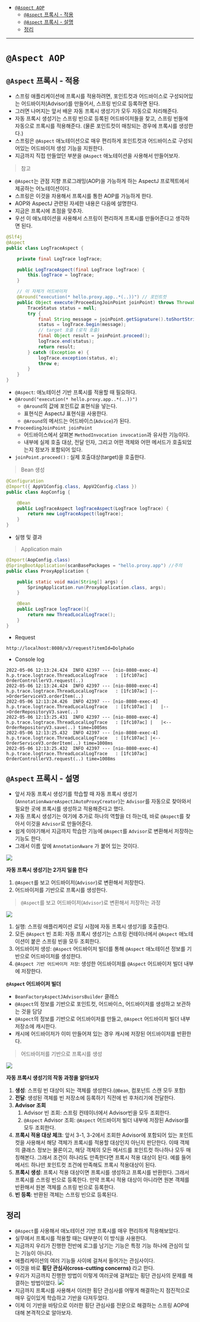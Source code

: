- [`@Aspect AOP`](#aspect-aop)
  - [`@Aspect` 프록시 - 적용](#aspect-프록시---적용)
  - [`@Aspect` 프록시 - 설명](#aspect-프록시---설명)
  - [정리](#정리)

---

# `@Aspect AOP`

## `@Aspect` 프록시 - 적용

- 스프링 애플리케이션에 프록시를 적용하려면, 포인트컷과 어드바이스로 구성되어있는 어드바이저(Advisor)를 만들어서, 스프링 빈으로 등록하면 된다.
- 그러면 나머지는 앞서 배운 자동 프록시 생성기가 모두 자동으로 처리해준다.
- 자동 프록시 생성기는 스프링 빈으로 등록된 어드바이저들을 찾고, 스프링 빈들에 자동으로 프록시를 적용해준다. (물론 포인트컷이 매칭되는 경우에 프록시를 생성한다.)
- 스프링은 `@Aspect` 애노테이션으로 매우 편리하게 포인트컷과 어드바이스로 구성되어있는 어드바이저 생성 기능을 지원한다.
- 지금까지 직접 만들었던 부분을 `@Aspect` 애노테이션을 사용해서 만들어보자.

> 참고

- `@Aspect`는 관점 지향 프로그래밍(AOP)을 가능하게 하는 AspectJ 프로젝트에서 제공하는 어노테이션이다.
- 스프링은 이것을 차용해서 프록시를 통한 AOP를 가능하게 한다.
- AOP와 AspectJ 관련된 자세한 내용은 다음에 설명한다.
- 지금은 프록시에 초점을 맞추자.
- 우선 이 애노테이션을 사용해서 스프링이 편리하게 프록시를 만들어준다고 생각하면 된다.

```java
@Slf4j
@Aspect
public class LogTraceAspect {

    private final LogTrace logTrace;

    public LogTraceAspect(final LogTrace logTrace) {
        this.logTrace = logTrace;
    }

    // 이 자체가 어드바이저
    @Around("execution(* hello.proxy.app..*(..))") // 포인트컷
    public Object execute(ProceedingJoinPoint joinPoint) throws Throwable { // 어드바이스(로직)
        TraceStatus status = null;
        try {
            final String message = joinPoint.getSignature().toShortString();
            status = logTrace.begin(message);
            // target 호출 (로직 호출)
            final Object result = joinPoint.proceed();
            logTrace.end(status);
            return result;
        } catch (Exception e) {
            logTrace.exception(status, e);
            throw e;
        }
    }
}
```

- `@Aspect`: 애노테이션 기반 프록시를 적용할 때 필요하다.
- `@Around("execution(* hello.proxy.app..*(..))")`
  - `@Around`의 값에 포인트값 표현식을 넣는다.
  - 표현식은 AspectJ 표현식을 사용한다.
  - `@Around`의 메서드는 어드바이스(`Advice`)가 된다.
- `ProceedingJoinPoint joinPoint`
  - 어드바이스에서 살펴본 `MethodInvocation invocation`과 유사한 기능이다.
  - 내부에 실제 호출 대상, 전달 인자, 그리고 어떤 객체와 어떤 메서드가 호출되었는지 정보가 포함되어 있다.
- `joinPoint.proceed()` : 실제 호출대상(target)을 호출한다.

> Bean 생성

```java
@Configuration
@Import({ AppV1Config.class, AppV2Config.class })
public class AopConfig {

    @Bean
    public LogTraceAspect logTraceAspect(LogTrace logTrace) {
        return new LogTraceAspect(logTrace);
    }
}
```

- 실행 및 결과

> Application main

```java
@Import(AopConfig.class)
@SpringBootApplication(scanBasePackages = "hello.proxy.app") //주의
public class ProxyApplication {

	public static void main(String[] args) {
		SpringApplication.run(ProxyApplication.class, args);
	}

	@Bean
	public LogTrace logTrace(){
		return new ThreadLocalLogTrace();
	}
}
```

- Request

```
http://localhost:8080/v3/request?itemId=DolphaGo
```

- Console log
```log
2022-05-06 12:13:24.424  INFO 42397 --- [nio-8080-exec-4] h.p.trace.logtrace.ThreadLocalLogTrace   : [1fc107ac] OrderControllerV3.request(..)
2022-05-06 12:13:24.424  INFO 42397 --- [nio-8080-exec-4] h.p.trace.logtrace.ThreadLocalLogTrace   : [1fc107ac] |-->OrderServiceV3.orderItem(..)
2022-05-06 12:13:24.426  INFO 42397 --- [nio-8080-exec-4] h.p.trace.logtrace.ThreadLocalLogTrace   : [1fc107ac] |   |-->OrderRepositoryV3.save(..)
2022-05-06 12:13:25.431  INFO 42397 --- [nio-8080-exec-4] h.p.trace.logtrace.ThreadLocalLogTrace   : [1fc107ac] |   |<--OrderRepositoryV3.save(..) time=1005ms
2022-05-06 12:13:25.432  INFO 42397 --- [nio-8080-exec-4] h.p.trace.logtrace.ThreadLocalLogTrace   : [1fc107ac] |<--OrderServiceV3.orderItem(..) time=1008ms
2022-05-06 12:13:25.432  INFO 42397 --- [nio-8080-exec-4] h.p.trace.logtrace.ThreadLocalLogTrace   : [1fc107ac] OrderControllerV3.request(..) time=1008ms
```

## `@Aspect` 프록시 - 설명

- 앞서 자동 프록시 생성기를 학습할 때 자동 프록시 생성기(`AnnotationAwareAspectJAutoProxyCreator`)는 `Advisor`를 자동으로 찾아와서 필요한 곳에 프록시를 생성하고 적용해준다고 했다.
- 자동 프록시 생성기는 여기에 추가로 하나의 역할을 더 하는데, 바로 `@Aspect`를 찾아서 이것을 `Advisor`로 만들어준다.
- 쉽게 이야기해서 지금까지 학습한 기능에 `@Aspect`를 `Advisor`로 변환해서 저장하는 기능도 한다.
- 그래서 이름 앞에 `AnnotationAware` 가 붙어 있는 것이다.

![](/images/2022-05-06-12-18-49.png)

**자동 프록시 생성기는 2가지 일을 한다**
1. `@Aspect`를 보고 어드바이저(`Advisor`)로 변환해서 저장한다.
2. 어드바이저를 기반으로 프록시를 생성한다.

> `@Aspect`를 보고 어드바이저(`Advisor`)로 변환해서 저장하는 과정

![](/images/2022-05-06-13-17-47.png)

1. 실행: 스프링 애플리케이션 로딩 시점에 자동 프록시 생성기를 호출한다.
2. 모든 `@Aspect` 빈 조회: 자동 프록시 생성기는 스프링 컨테이너에서 `@Aspect` 애노테이션이 붙은 스프링 빈을 모두 조회한다.
3. 어드바이저 생성: `@Aspect` 어드바이저 빌더를 통해 `@Aspect` 애노테이션 정보를 기반으로 어드바이저를 생성한다.
4. `@Aspect 기반 어드바이저 저장`: 생성한 어드바이저를 `@Aspect` 어드바이저 빌더 내부에 저장한다.

**`@Aspect` 어드바이저 빌더**

- `BeanFactoryAspectJAdvisorsBuilder` 클래스
- `@Aspect`의 정보를 기반으로 포인트컷, 어드바이스, 어드바이저를 생성하고 보관하는 것을 담당
- `@Aspect`의 정보를 기반으로 어드바이저를 만들고, `@Aspect` 어드바이저 빌더 내부 저장소에 캐시한다.
- 캐시에 어드바이저가 이미 만들어져 있는 경우 캐시에 저장된 어드바이저를 반환한다.

> 어드바이저를 기반으로 프록시를 생성

![](/images/2022-05-06-13-20-56.png)

**자동 프록시 생성기의 작동 과정을 알아보자**

1. **생성**: 스프링 빈 대상이 되는 객체를 생성한다.(`@Bean`, 컴포넌트 스캔 모두 포함)
2. **전달**: 생성된 객체를 빈 저장소에 등록하기 직전에 빈 후처리기에 전달한다.
3. **Advisor 조회**
   1. Advisor 빈 조회: 스프링 컨테이너에서 Advisor빈을 모두 조회한다.
   2. `@Aspect` Advisor 조회: `@Aspect` 어드바이저 빌더 내부에 저장된 Advisor를 모두 조회한다.
4. **프록시 적용 대상 체크**: 앞서 3-1, 3-2에서 조회한 Advisor에 포함되어 있는 포인트컷을 사용해서 해당 객체가 프록시를 적용할 대상인지 아닌지 판단한다. 이때 객체의 클래스 정보는 물론이고, 해당 객체의 모든 메서드를 포인트컷 하나하나 모두 매칭해본다. 그래서 조건이 하나라도 만족한다면 프록시 적용 대상이 된다. 예를 들어 메서드 하나만 포인트컷 조건에 만족해도 프록시 적용대상이 된다.
5. **프록시 생성**: 프록시 적용 대상이면 프록시를 생성하고 프록시를 반환한다. 그래서 프록시를 스프링 빈으로 등록한다. 만약 프록시 적용 대상이 아니라면 원본 객체를 반환해서 원본 객체를 스프링 빈으로 등록한다.
6. **빈 등록**: 반환된 객체는 스프링 빈으로 등록된다.

## 정리

- `@Aspect`를 사용해서 애노테이션 기반 프록시를 매우 편리하게 적용해보았다.
- 실무에서 프록시를 적용할 때는 대부분이 이 방식을 사용한다.
- 지금까지 우리가 진행한 전반에 로그를 남기는 기능은 특정 기능 하나에 관심이 있는 기능이 아니다.
- 애플리케이션의 여러 기능들 사이에 걸쳐서 들어가는 관심사이다.
- 이것을 바로 **횡단 관심사(cross-cutting concerns)** 라고 한다.
- 우리가 지금까지 진행한 방법이 이렇게 여러곳에 걸쳐있는 횡단 관심사의 문제를 해결하는 방법이었다.
![](/images/2022-05-06-13-40-12.png)
- 지금까지 프록시를 사용해서 이러한 횡단 관심사를 어떻게 해결하는지 점진적으로 매우 깊이있게 학습하고 기반을 다져두었다.
- 이제 이 기반을 바탕으로 이러한 횡단 관심사를 전문으로 해결하는 스프링 AOP에 대해 본격적으로 알아보자.